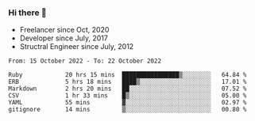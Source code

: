 ### Hi there 👋

- Freelancer since Oct, 2020
- Developer since July, 2017
- Structral Engineer since July, 2012

<!--START_SECTION:waka-->

```text
From: 15 October 2022 - To: 22 October 2022

Ruby            20 hrs 15 mins  ████████████████▒░░░░░░░░   64.84 %
ERB             5 hrs 18 mins   ████▒░░░░░░░░░░░░░░░░░░░░   17.01 %
Markdown        2 hrs 20 mins   ██░░░░░░░░░░░░░░░░░░░░░░░   07.52 %
CSV             1 hr 33 mins    █▒░░░░░░░░░░░░░░░░░░░░░░░   05.00 %
YAML            55 mins         ▓░░░░░░░░░░░░░░░░░░░░░░░░   02.97 %
gitignore       14 mins         ▒░░░░░░░░░░░░░░░░░░░░░░░░   00.80 %
```

<!--END_SECTION:waka-->
